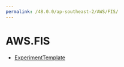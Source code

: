```yaml
---
permalink: /48.0.0/ap-southeast-2/AWS/FIS/
---
```


# AWS.FIS



* [ExperimentTemplate](ExperimentTemplate.md)